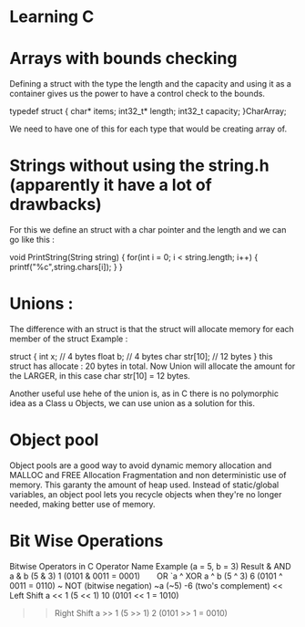 # Learning C 

# Arrays with bounds checking
Defining a struct with the type the length and the capacity and using it as a container gives us the power to have a control check to the bounds.

typedef struct
{
    char* items;
    int32_t* length;
    int32_t capacity;
}CharArray;

We need to have one of this for each type that would be creating array of.

# Strings without using the string.h (apparently it have a lot of drawbacks)
For this we define an struct with a char pointer and the length
and we can go like this : 

void PrintString(String string)
{
    for(int i = 0; i < string.length; i++)
    {
        printf("%c",string.chars[i]);
    }
}

# Unions :
The difference with an struct is that the struct will allocate memory for each member of the struct
Example :

struct 
{
    int x; // 4 bytes
    float b; // 4 bytes
    char str[10]; // 12 bytes
}
this struct has allocate : 20 bytes in total.
Now Union will allocate the amount for the LARGER, in this case
char str[10] = 12 bytes.

Another useful use hehe of the union is, as in C there is no polymorphic idea as a Class u Objects,
we can use union as a solution for this.

# Object pool
Object pools are a good way to avoid dynamic memory allocation and MALLOC and FREE Allocation Fragmentation and non deterministic use of memory.
This garanty the amount of heap used.
Instead of static/global variables, an object pool lets you recycle objects when they're no longer needed, making better use of memory.

# Bit Wise Operations
Bitwise Operators in C
Operator	Name	Example (a = 5, b = 3)	Result
&	AND	a & b (5 & 3)	1 (0101 & 0011 = 0001)
`	`	OR	`a
^	XOR	a ^ b (5 ^ 3)	6 (0101 ^ 0011 = 0110)
~	NOT (bitwise negation)	~a (~5)	-6 (two's complement)
<<	Left Shift	a << 1 (5 << 1)	10 (0101 << 1 = 1010)
>>	Right Shift	a >> 1 (5 >> 1)	2 (0101 >> 1 = 0010)
